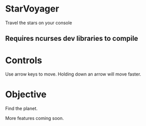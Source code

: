 # StarVoyager
Travel the stars on your console

## Requires ncurses dev libraries to compile

# Controls

Use arrow keys to move. Holding down an arrow will move faster.

# Objective

Find the planet.

More features coming soon.
